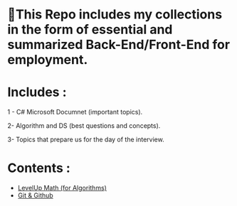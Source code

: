# :file_folder:This Repo includes my collections in the form of essential and summarized Back-End/Front-End for employment.
# Includes  : 

1 - C# Microsoft Documnet (important topics).

2- Algorithm and DS (best questions and concepts).

3- Topics that prepare us for the day of the interview.
# Contents : 

<ul>
<li><a href="https://github.com/yasaminashoori/My-Resources/blob/master/LevelUp-Math/Math.md">LevelUp Math (for Algorithms)</a></li>
<li><a href="https://github.com/yasaminashoori/Good-Stuffs/blob/master/Git-Github/git.md">Git & Github</a></li>
</ul>
